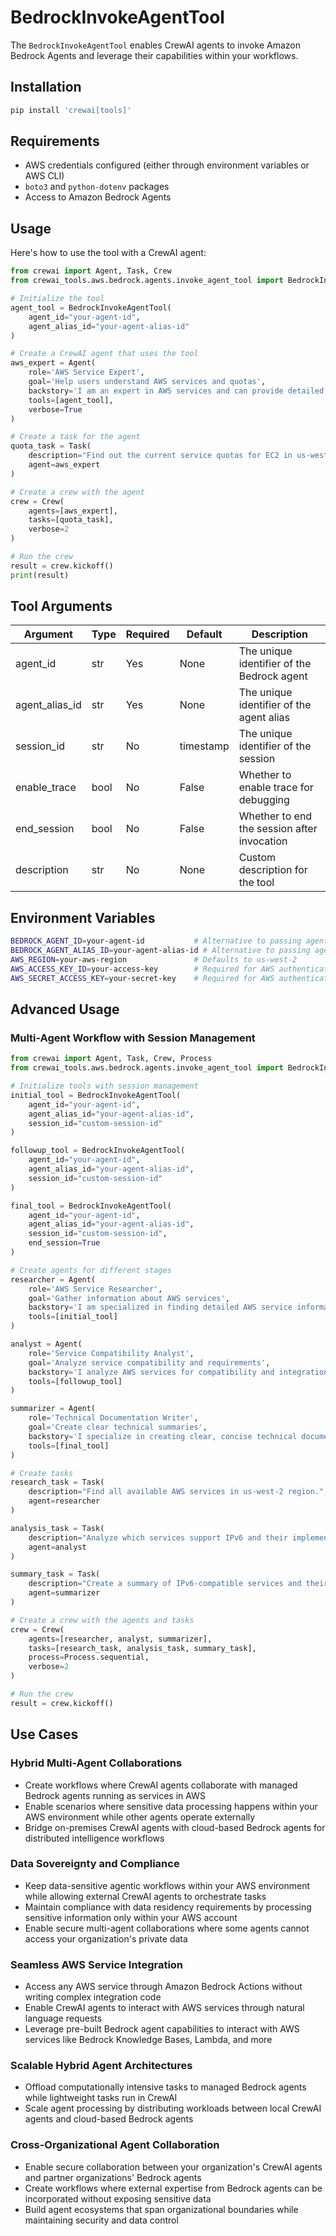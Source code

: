 # BedrockInvokeAgentTool

The `BedrockInvokeAgentTool` enables CrewAI agents to invoke Amazon Bedrock Agents and leverage their capabilities within your workflows.

## Installation

```bash
pip install 'crewai[tools]'
```

## Requirements

- AWS credentials configured (either through environment variables or AWS CLI)
- `boto3` and `python-dotenv` packages
- Access to Amazon Bedrock Agents

## Usage

Here's how to use the tool with a CrewAI agent:

```python
from crewai import Agent, Task, Crew
from crewai_tools.aws.bedrock.agents.invoke_agent_tool import BedrockInvokeAgentTool

# Initialize the tool
agent_tool = BedrockInvokeAgentTool(
    agent_id="your-agent-id",
    agent_alias_id="your-agent-alias-id"
)

# Create a CrewAI agent that uses the tool
aws_expert = Agent(
    role='AWS Service Expert',
    goal='Help users understand AWS services and quotas',
    backstory='I am an expert in AWS services and can provide detailed information about them.',
    tools=[agent_tool],
    verbose=True
)

# Create a task for the agent
quota_task = Task(
    description="Find out the current service quotas for EC2 in us-west-2 and explain any recent changes.",
    agent=aws_expert
)

# Create a crew with the agent
crew = Crew(
    agents=[aws_expert],
    tasks=[quota_task],
    verbose=2
)

# Run the crew
result = crew.kickoff()
print(result)
```

## Tool Arguments

| Argument | Type | Required | Default | Description |
|----------|------|----------|---------|-------------|
| agent_id | str | Yes | None | The unique identifier of the Bedrock agent |
| agent_alias_id | str | Yes | None | The unique identifier of the agent alias |
| session_id | str | No | timestamp | The unique identifier of the session |
| enable_trace | bool | No | False | Whether to enable trace for debugging |
| end_session | bool | No | False | Whether to end the session after invocation |
| description | str | No | None | Custom description for the tool |

## Environment Variables

```bash
BEDROCK_AGENT_ID=your-agent-id           # Alternative to passing agent_id
BEDROCK_AGENT_ALIAS_ID=your-agent-alias-id # Alternative to passing agent_alias_id
AWS_REGION=your-aws-region               # Defaults to us-west-2
AWS_ACCESS_KEY_ID=your-access-key        # Required for AWS authentication
AWS_SECRET_ACCESS_KEY=your-secret-key    # Required for AWS authentication
```

## Advanced Usage

### Multi-Agent Workflow with Session Management

```python
from crewai import Agent, Task, Crew, Process
from crewai_tools.aws.bedrock.agents.invoke_agent_tool import BedrockInvokeAgentTool

# Initialize tools with session management
initial_tool = BedrockInvokeAgentTool(
    agent_id="your-agent-id",
    agent_alias_id="your-agent-alias-id",
    session_id="custom-session-id"
)

followup_tool = BedrockInvokeAgentTool(
    agent_id="your-agent-id",
    agent_alias_id="your-agent-alias-id",
    session_id="custom-session-id"
)

final_tool = BedrockInvokeAgentTool(
    agent_id="your-agent-id",
    agent_alias_id="your-agent-alias-id",
    session_id="custom-session-id",
    end_session=True
)

# Create agents for different stages
researcher = Agent(
    role='AWS Service Researcher',
    goal='Gather information about AWS services',
    backstory='I am specialized in finding detailed AWS service information.',
    tools=[initial_tool]
)

analyst = Agent(
    role='Service Compatibility Analyst',
    goal='Analyze service compatibility and requirements',
    backstory='I analyze AWS services for compatibility and integration possibilities.',
    tools=[followup_tool]
)

summarizer = Agent(
    role='Technical Documentation Writer',
    goal='Create clear technical summaries',
    backstory='I specialize in creating clear, concise technical documentation.',
    tools=[final_tool]
)

# Create tasks
research_task = Task(
    description="Find all available AWS services in us-west-2 region.",
    agent=researcher
)

analysis_task = Task(
    description="Analyze which services support IPv6 and their implementation requirements.",
    agent=analyst
)

summary_task = Task(
    description="Create a summary of IPv6-compatible services and their key features.",
    agent=summarizer
)

# Create a crew with the agents and tasks
crew = Crew(
    agents=[researcher, analyst, summarizer],
    tasks=[research_task, analysis_task, summary_task],
    process=Process.sequential,
    verbose=2
)

# Run the crew
result = crew.kickoff()
```

## Use Cases

### Hybrid Multi-Agent Collaborations
- Create workflows where CrewAI agents collaborate with managed Bedrock agents running as services in AWS
- Enable scenarios where sensitive data processing happens within your AWS environment while other agents operate externally
- Bridge on-premises CrewAI agents with cloud-based Bedrock agents for distributed intelligence workflows

### Data Sovereignty and Compliance
- Keep data-sensitive agentic workflows within your AWS environment while allowing external CrewAI agents to orchestrate tasks
- Maintain compliance with data residency requirements by processing sensitive information only within your AWS account
- Enable secure multi-agent collaborations where some agents cannot access your organization's private data

### Seamless AWS Service Integration
- Access any AWS service through Amazon Bedrock Actions without writing complex integration code
- Enable CrewAI agents to interact with AWS services through natural language requests
- Leverage pre-built Bedrock agent capabilities to interact with AWS services like Bedrock Knowledge Bases, Lambda, and more

### Scalable Hybrid Agent Architectures
- Offload computationally intensive tasks to managed Bedrock agents while lightweight tasks run in CrewAI
- Scale agent processing by distributing workloads between local CrewAI agents and cloud-based Bedrock agents

### Cross-Organizational Agent Collaboration
- Enable secure collaboration between your organization's CrewAI agents and partner organizations' Bedrock agents
- Create workflows where external expertise from Bedrock agents can be incorporated without exposing sensitive data
- Build agent ecosystems that span organizational boundaries while maintaining security and data control